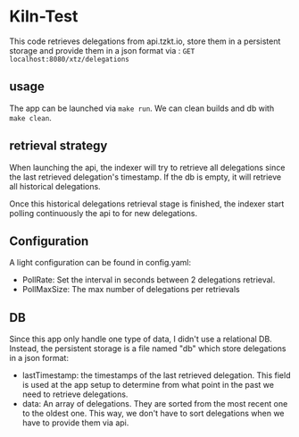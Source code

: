 # Kiln-Test

This code retrieves delegations from api.tzkt.io, store them in a persistent storage and provide them in a json format via :
`GET localhost:8080/xtz/delegations`

## usage
The app can be launched via `make run`.
We can clean builds and db with `make clean`.


## retrieval strategy
When launching the api, the indexer will try to retrieve all delegations since the last retrieved delegation's timestamp. If the db is empty, it will retrieve all historical delegations.

Once this historical delegations retrieval stage is finished, the indexer start polling continuously the api to for new delegations.

## Configuration
A light configuration can be found in config.yaml:
- PollRate: Set the interval in seconds between 2 delegations retrieval.
- PollMaxSize: The max number of delegations per retrievals

## DB
Since this app only handle one type of data, I didn't use a relational DB. Instead, the persistent storage is a file named "db" which store delegations in a json format:

- lastTimestamp: the timestamps of the last retrieved delegation. This field is used at the app setup to determine from what point in the past we need to retrieve delegations.
- data: An array of delegations. They are sorted from the most recent one to the oldest one. This way, we don't have to sort delegations when we have to provide them via api.
